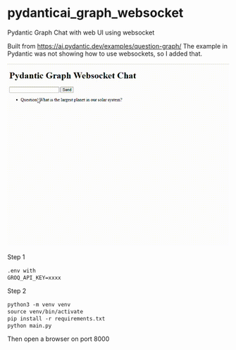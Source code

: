 # pydanticai_graph_websocket
Pydantic Graph Chat with web UI using websocket

Built from https://ai.pydantic.dev/examples/question-graph/
The example in Pydantic was not showing how to use websockets, so I added that.

![Demo GIF](./images/demo_graph_ws.gif)

Step 1
```
.env with 
GROQ_API_KEY=xxxx
```

Step 2
```
python3 -m venv venv
source venv/bin/activate
pip install -r requirements.txt
python main.py
```

Then open a browser on port 8000